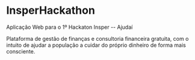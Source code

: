# InsperHackathon
Aplicação Web para o 1º Hackaton Insper -- Ajudaí

Plataforma de gestão de finanças e consultoria financeira gratuita, com o intuito de ajudar a população a cuidar do próprio dinheiro de forma mais consciente.

